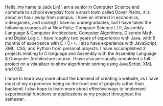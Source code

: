 Hello, my name is Jack Lin! I am a senior in Computer Science and commute to school everyday from a small town called 
Dover Plains, it is about an hour away from campus. I have an interest in economics, videogames, and coding! 
I have no undergraduates, but I have taken the following courses all at New Paltz: Computer Science I / II, 
Assembly Language & Computer Architecture, Computer Algorithms, Discrete Math, and Digital Logic. 
I have roughly two years of experience with Java, with 8 months of experience with C / C++. I also have experience with 
JavaScript, XML, CSS, and Python from personal projects. I have accomplished 3 projects relating to C language and Assembly 
with the Assembly Language & Computer Architecture course. I have also personally completed a full project on a 
visualizer to show algorithmic sorting using JavaScript, XML and CSS.

I hope to learn way more about the backend of creating a website, as I have most of my experience being 
on the front end of projects rather than backend. I also hope to learn more about effective ways to implement 
experimental functions or applications to my project throughout the semester.


